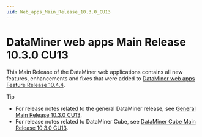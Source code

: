 ```yaml
---
uid: Web_apps_Main_Release_10.3.0_CU13
---
```


# DataMiner web apps Main Release 10.3.0 CU13

This Main Release of the DataMiner web applications contains all new features, enhancements and fixes that were added to [DataMiner web apps Feature Release 10.4.4](xref:Web_apps_Feature_Release_10.4.4).

> [!TIP]
>
> - For release notes related to the general DataMiner release, see [General Main Release 10.3.0 CU13](xref:General_Main_Release_10.3.0_CU13).
> - For release notes related to DataMiner Cube, see [DataMiner Cube Main Release 10.3.0 CU13](xref:Cube_Main_Release_10.3.0_CU13).
